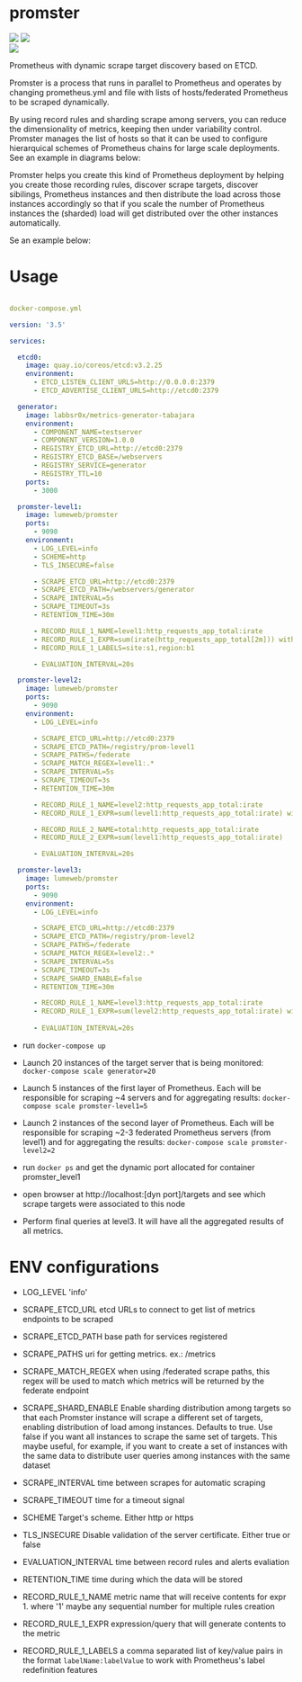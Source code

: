 # promster

[<img src="https://img.shields.io/docker/pulls/lumeweb/promster"/>](https://hub.docker.com/r/lumeweb/promster)
[<img src="https://img.shields.io/docker/automated/lumeweb/promster"/>](https://hub.docker.com/r/lumeweb/promster)<br/>
[<img src="https://goreportcard.com/badge/github.com/lumeweb/promster"/>](https://goreportcard.com/report/github.com/lumeweb/promster)

Prometheus with dynamic scrape target discovery based on ETCD.

Promster is a process that runs in parallel to Prometheus and operates by changing prometheus.yml and file with lists of hosts/federated Prometheus to be scraped dynamically.

By using record rules and sharding scrape among servers, you can reduce the dimensionality of metrics, keeping then under variability control. Promster manages the list of hosts so that it can be used to configure hierarquical schemes of Prometheus chains for large scale deployments. See an example in diagrams below:


Promster helps you create this kind of Prometheus deployment by helping you create those recording rules, discover scrape targets, discover sibilings, Prometheus instances and then distribute the load across those instances accordingly so that if you scale the number of Prometheus instances the (sharded) load will get distributed over the other instances automatically.

Se an example below:

# Usage

```yml

docker-compose.yml

version: '3.5'

services:

  etcd0:
    image: quay.io/coreos/etcd:v3.2.25
    environment:
      - ETCD_LISTEN_CLIENT_URLS=http://0.0.0.0:2379
      - ETCD_ADVERTISE_CLIENT_URLS=http://etcd0:2379

  generator:
    image: labbsr0x/metrics-generator-tabajara
    environment:
      - COMPONENT_NAME=testserver
      - COMPONENT_VERSION=1.0.0
      - REGISTRY_ETCD_URL=http://etcd0:2379
      - REGISTRY_ETCD_BASE=/webservers
      - REGISTRY_SERVICE=generator
      - REGISTRY_TTL=10
    ports:
      - 3000

  promster-level1:
    image: lumeweb/promster
    ports:
      - 9090
    environment:
      - LOG_LEVEL=info
      - SCHEME=http
      - TLS_INSECURE=false

      - SCRAPE_ETCD_URL=http://etcd0:2379
      - SCRAPE_ETCD_PATH=/webservers/generator
      - SCRAPE_INTERVAL=5s
      - SCRAPE_TIMEOUT=3s
      - RETENTION_TIME=30m

      - RECORD_RULE_1_NAME=level1:http_requests_app_total:irate
      - RECORD_RULE_1_EXPR=sum(irate(http_requests_app_total[2m])) without (job,server_name,instance)
      - RECORD_RULE_1_LABELS=site:s1,region:b1

      - EVALUATION_INTERVAL=20s

  promster-level2:
    image: lumeweb/promster
    ports:
      - 9090
    environment:
      - LOG_LEVEL=info

      - SCRAPE_ETCD_URL=http://etcd0:2379
      - SCRAPE_ETCD_PATH=/registry/prom-level1
      - SCRAPE_PATHS=/federate
      - SCRAPE_MATCH_REGEX=level1:.*
      - SCRAPE_INTERVAL=5s
      - SCRAPE_TIMEOUT=3s
      - RETENTION_TIME=30m

      - RECORD_RULE_1_NAME=level2:http_requests_app_total:irate
      - RECORD_RULE_1_EXPR=sum(level1:http_requests_app_total:irate) without (job,instance)

      - RECORD_RULE_2_NAME=total:http_requests_app_total:irate
      - RECORD_RULE_2_EXPR=sum(level1:http_requests_app_total:irate)

      - EVALUATION_INTERVAL=20s

  promster-level3:
    image: lumeweb/promster
    ports:
      - 9090
    environment:
      - LOG_LEVEL=info

      - SCRAPE_ETCD_URL=http://etcd0:2379
      - SCRAPE_ETCD_PATH=/registry/prom-level2
      - SCRAPE_PATHS=/federate
      - SCRAPE_MATCH_REGEX=level2:.*
      - SCRAPE_INTERVAL=5s
      - SCRAPE_TIMEOUT=3s
      - SCRAPE_SHARD_ENABLE=false
      - RETENTION_TIME=30m

      - RECORD_RULE_1_NAME=level3:http_requests_app_total:irate
      - RECORD_RULE_1_EXPR=sum(level2:http_requests_app_total:irate) without (job,instance)
      
      - EVALUATION_INTERVAL=20s

```

* run ```docker-compose up```

* Launch 20 instances of the target server that is being monitored: ```docker-compose scale generator=20```

* Launch 5 instances of the first layer of Prometheus. Each will be responsible for scraping ~4 servers and for aggregating results: ```docker-compose scale promster-level1=5```

* Launch 2 instances of the second layer of Prometheus. Each will be responsible for scraping ~2-3 federated Prometheus servers (from level1) and for aggregating the results: ```docker-compose scale promster-level2=2```

* run ```docker ps``` and get the dynamic port allocated for container promster_level1

* open browser at http://localhost:[dyn port]/targets and see which scrape targets were associated to this node

* Perform final queries at level3. It will have all the aggregated results of all metrics.

# ENV configurations

* LOG_LEVEL 'info'
* SCRAPE_ETCD_URL etcd URLs to connect to get list of metrics endpoints to be scraped
* SCRAPE_ETCD_PATH base path for services registered
* SCRAPE_PATHS uri for getting metrics. ex.: /metrics
* SCRAPE_MATCH_REGEX when using /federated scrape paths, this regex will be used to match which metrics will be returned by the federate endpoint
* SCRAPE_SHARD_ENABLE Enable sharding distribution among targets so that each Promster instance will scrape a different set of targets, enabling distribution of load among instances. Defaults to true. Use false if you want all instances to scrape the same set of targets. This maybe useful, for example, if you want to create a set of instances with the same data to distribute user queries among instances with the same dataset
* SCRAPE_INTERVAL time between scrapes for automatic scraping
* SCRAPE_TIMEOUT time for a timeout signal

* SCHEME Target's scheme. Either http or https
* TLS_INSECURE Disable validation of the server certificate. Either true or false

* EVALUATION_INTERVAL time between record rules and alerts evaliation
* RETENTION_TIME time during which the data will be stored

* RECORD_RULE_1_NAME metric name that will receive contents for expr 1. where '1' maybe any sequential number for multiple rules creation
* RECORD_RULE_1_EXPR expression/query that will generate contents to the metric
* RECORD_RULE_1_LABELS a comma separated list of key/value pairs in the format `labelName:labelValue` to work with Prometheus's label redefinition features

